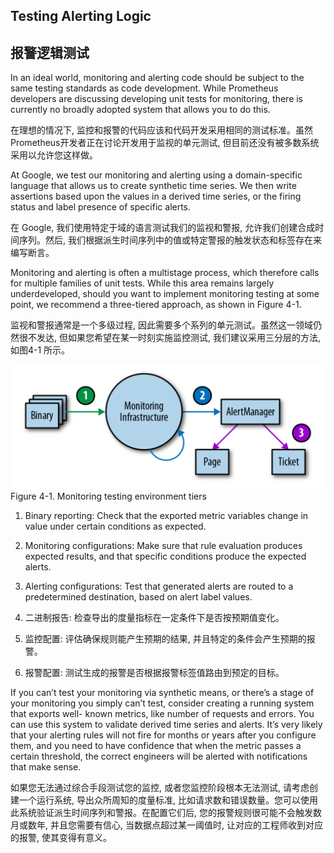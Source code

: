 ## Testing Alerting Logic
## 报警逻辑测试

In an ideal world, monitoring and alerting code should be subject to the same testing standards as code development. While Prometheus developers are discussing developing unit tests for monitoring, there is currently no broadly adopted system that allows you to do this.

在理想的情况下, 监控和报警的代码应该和代码开发采用相同的测试标准。虽然Prometheus开发者正在讨论开发用于监视的单元测试, 但目前还没有被多数系统采用以允许您这样做。

At Google, we test our monitoring and alerting using a domain-specific language that allows us to create synthetic time series. We then write assertions based upon the values in a derived time series, or the firing status and label presence of specific alerts.

在 Google, 我们使用特定于域的语言测试我们的监视和警报, 允许我们创建合成时间序列。然后, 我们根据派生时间序列中的值或特定警报的触发状态和标签存在来编写断言。

Monitoring and alerting is often a multistage process, which therefore calls for multiple families of unit tests. While this area remains largely underdeveloped, should you want to implement monitoring testing at some point, we recommend a three-tiered approach, as shown in Figure 4-1.

监视和警报通常是一个多级过程, 因此需要多个系列的单元测试。虽然这一领域仍然很不发达, 但如果您希望在某一时刻实施监控测试, 我们建议采用三分层的方法, 如图4-1 所示。

![4-1](/pic/4-1.png)
Figure 4-1. Monitoring testing environment tiers

1. Binary reporting: Check that the exported metric variables change in value under certain conditions as expected.
2. Monitoring configurations: Make sure that rule evaluation produces expected results, and that specific conditions produce the expected alerts.
3. Alerting configurations: Test that generated alerts are routed to a predetermined destination, based on alert label values.


1. 二进制报告: 检查导出的度量指标在一定条件下是否按预期值变化。
2. 监控配置: 评估确保规则能产生预期的结果, 并且特定的条件会产生预期的报警。
3. 报警配置: 测试生成的报警是否根据报警标签值路由到预定的目标。

If you can’t test your monitoring via synthetic means, or there’s a stage of your monitoring you simply can’t test, consider creating a running system that exports well- known metrics, like number of requests and errors. You can use this system to validate derived time series and alerts. It’s very likely that your alerting rules will not fire for months or years after you configure them, and you need to have confidence that when the metric passes a certain threshold, the correct engineers will be alerted with notifications that make sense.

如果您无法通过综合手段测试您的监控, 或者您监控阶段根本无法测试, 请考虑创建一个运行系统, 导出众所周知的度量标准, 比如请求数和错误数量。您可以使用此系统验证派生时间序列和警报。在配置它们后, 您的报警规则很可能不会触发数月或数年, 并且您需要有信心, 当数据点超过某一阈值时, 让对应的工程师收到对应的报警, 使其变得有意义。


